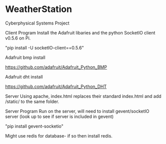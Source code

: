 # WeatherStation
Cyberphysical Systems Project

Client Program
Install the Adafruit libaries and the  python SocketIO client v0.5.6 on Pi.

"pip install -U socketIO-client==0.5.6"

Adafruit bmp install

https://github.com/adafruit/Adafruit_Python_BMP

Adafruit dht install

https://github.com/adafruit/Adafruit_Python_DHT

Server
Using apache, index.html replaces their standard index.html and add /static/ to the same folder. 


Server Program
Run on the server, will need to install gevent/socketIO server (look up to see if server is included in gevent)

"pip install gevent-socketio"

Might use redis for database- if so then install redis.
